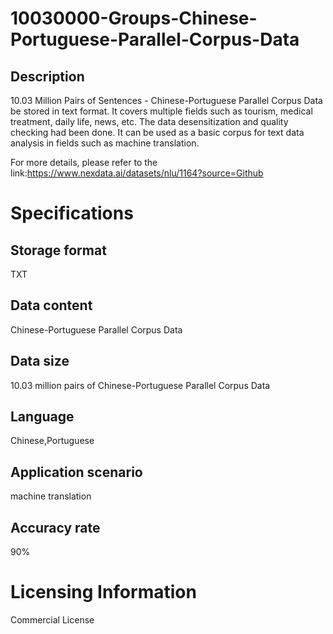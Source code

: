 # 10030000-Groups-Chinese-Portuguese-Parallel-Corpus-Data

## Description
10.03 Million Pairs of Sentences - Chinese-Portuguese Parallel Corpus Data be stored in text format. It covers multiple fields such as tourism, medical treatment, daily life, news, etc. The data desensitization and quality checking had been done. It can be used as a basic corpus for text data analysis in fields such as machine translation.

For more details, please refer to the link:https://www.nexdata.ai/datasets/nlu/1164?source=Github


# Specifications
## Storage format
TXT
## Data content
Chinese-Portuguese Parallel Corpus Data
## Data size
10.03 million pairs of Chinese-Portuguese Parallel Corpus Data
## Language
Chinese,Portuguese
## Application scenario
machine translation
## Accuracy rate
90%

# Licensing Information
Commercial License
